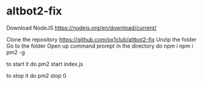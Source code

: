 # altbot2-fix
Download NodeJS
https://nodejs.org/en/download/current/

Clone the repository https://github.com/px1club/altbot2-fix
Unzip the folder
Go to the folder
Open up command prompt in the directory
do
npm i
npm i pm2 -g

to start it do pm2 start index.js


to stop it do pm2 stop 0
